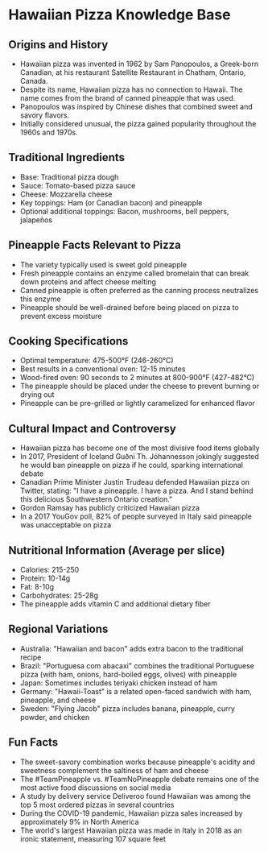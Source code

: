 # Hawaiian Pizza Knowledge Base

## Origins and History
- Hawaiian pizza was invented in 1962 by Sam Panopoulos, a Greek-born Canadian, at his restaurant Satellite Restaurant in Chatham, Ontario, Canada.
- Despite its name, Hawaiian pizza has no connection to Hawaii. The name comes from the brand of canned pineapple that was used.
- Panopoulos was inspired by Chinese dishes that combined sweet and savory flavors.
- Initially considered unusual, the pizza gained popularity throughout the 1960s and 1970s.

## Traditional Ingredients
- Base: Traditional pizza dough
- Sauce: Tomato-based pizza sauce
- Cheese: Mozzarella cheese
- Key toppings: Ham (or Canadian bacon) and pineapple
- Optional additional toppings: Bacon, mushrooms, bell peppers, jalapeños

## Pineapple Facts Relevant to Pizza
- The variety typically used is sweet gold pineapple
- Fresh pineapple contains an enzyme called bromelain that can break down proteins and affect cheese melting
- Canned pineapple is often preferred as the canning process neutralizes this enzyme
- Pineapple should be well-drained before being placed on pizza to prevent excess moisture

## Cooking Specifications
- Optimal temperature: 475-500°F (246-260°C)
- Best results in a conventional oven: 12-15 minutes
- Wood-fired oven: 90 seconds to 2 minutes at 800-900°F (427-482°C)
- The pineapple should be placed under the cheese to prevent burning or drying out
- Pineapple can be pre-grilled or lightly caramelized for enhanced flavor

## Cultural Impact and Controversy
- Hawaiian pizza has become one of the most divisive food items globally
- In 2017, President of Iceland Guðni Th. Jóhannesson jokingly suggested he would ban pineapple on pizza if he could, sparking international debate
- Canadian Prime Minister Justin Trudeau defended Hawaiian pizza on Twitter, stating: "I have a pineapple. I have a pizza. And I stand behind this delicious Southwestern Ontario creation."
- Gordon Ramsay has publicly criticized Hawaiian pizza
- In a 2017 YouGov poll, 82% of people surveyed in Italy said pineapple was unacceptable on pizza

## Nutritional Information (Average per slice)
- Calories: 215-250
- Protein: 10-14g
- Fat: 8-10g
- Carbohydrates: 25-28g
- The pineapple adds vitamin C and additional dietary fiber

## Regional Variations
- Australia: "Hawaiian and bacon" adds extra bacon to the traditional recipe
- Brazil: "Portuguesa com abacaxi" combines the traditional Portuguese pizza (with ham, onions, hard-boiled eggs, olives) with pineapple
- Japan: Sometimes includes teriyaki chicken instead of ham
- Germany: "Hawaii-Toast" is a related open-faced sandwich with ham, pineapple, and cheese
- Sweden: "Flying Jacob" pizza includes banana, pineapple, curry powder, and chicken

## Fun Facts
- The sweet-savory combination works because pineapple's acidity and sweetness complement the saltiness of ham and cheese
- The #TeamPineapple vs. #TeamNoPineapple debate remains one of the most active food discussions on social media
- A study by delivery service Deliveroo found Hawaiian was among the top 5 most ordered pizzas in several countries
- During the COVID-19 pandemic, Hawaiian pizza sales increased by approximately 9% in North America
- The world's largest Hawaiian pizza was made in Italy in 2018 as an ironic statement, measuring 107 square feet

